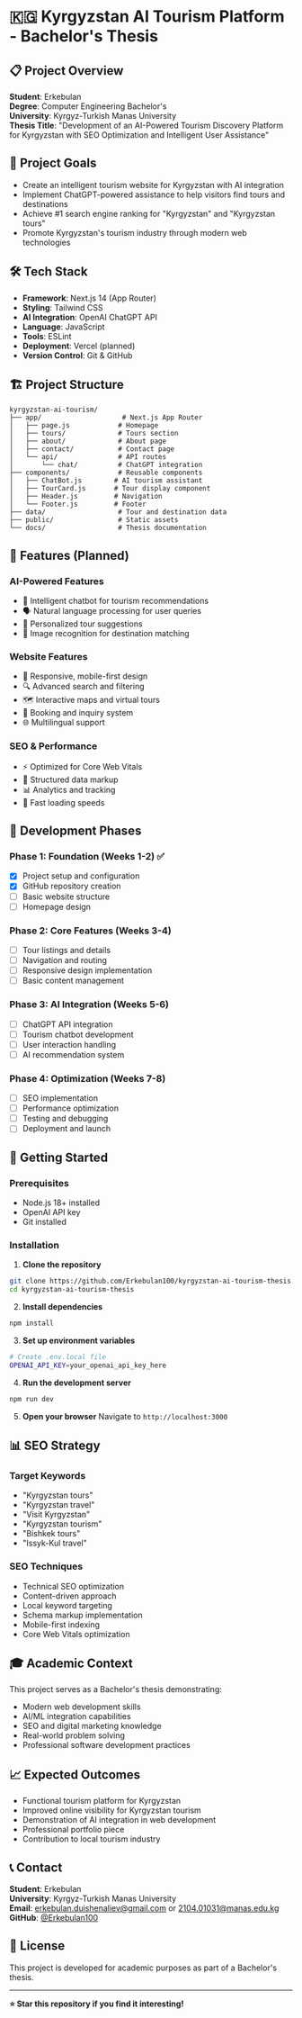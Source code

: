 # 🇰🇬 Kyrgyzstan AI Tourism Platform - Bachelor's Thesis

## 📋 Project Overview

**Student**: Erkebulan  
**Degree**: Computer Engineering Bachelor's  
**University**: Kyrgyz-Turkish Manas University  
**Thesis Title**: "Development of an AI-Powered Tourism Discovery Platform for Kyrgyzstan with SEO Optimization and Intelligent User Assistance"

## 🎯 Project Goals

- Create an intelligent tourism website for Kyrgyzstan with AI integration
- Implement ChatGPT-powered assistance to help visitors find tours and destinations
- Achieve #1 search engine ranking for "Kyrgyzstan" and "Kyrgyzstan tours"
- Promote Kyrgyzstan's tourism industry through modern web technologies

## 🛠 Tech Stack

- **Framework**: Next.js 14 (App Router)
- **Styling**: Tailwind CSS
- **AI Integration**: OpenAI ChatGPT API
- **Language**: JavaScript
- **Tools**: ESLint
- **Deployment**: Vercel (planned)
- **Version Control**: Git & GitHub

## 🏗 Project Structure

```
kyrgyzstan-ai-tourism/
├── app/                    # Next.js App Router
│   ├── page.js            # Homepage
│   ├── tours/             # Tours section
│   ├── about/             # About page
│   ├── contact/           # Contact page
│   └── api/               # API routes
│       └── chat/          # ChatGPT integration
├── components/            # Reusable components
│   ├── ChatBot.js        # AI tourism assistant
│   ├── TourCard.js       # Tour display component
│   ├── Header.js         # Navigation
│   └── Footer.js         # Footer
├── data/                  # Tour and destination data
├── public/                # Static assets
└── docs/                  # Thesis documentation
```

## 🚀 Features (Planned)

### AI-Powered Features
- 🤖 Intelligent chatbot for tourism recommendations
- 🗣️ Natural language processing for user queries
- 🎯 Personalized tour suggestions
- 📸 Image recognition for destination matching

### Website Features
- 📱 Responsive, mobile-first design
- 🔍 Advanced search and filtering
- 🗺️ Interactive maps and virtual tours
- 📧 Booking and inquiry system
- 🌐 Multilingual support

### SEO & Performance
- ⚡ Optimized for Core Web Vitals
- 🔗 Structured data markup
- 📊 Analytics and tracking
- 🚀 Fast loading speeds

## 🎯 Development Phases

### Phase 1: Foundation (Weeks 1-2) ✅
- [x] Project setup and configuration
- [x] GitHub repository creation
- [ ] Basic website structure
- [ ] Homepage design

### Phase 2: Core Features (Weeks 3-4)
- [ ] Tour listings and details
- [ ] Navigation and routing
- [ ] Responsive design implementation
- [ ] Basic content management

### Phase 3: AI Integration (Weeks 5-6)
- [ ] ChatGPT API integration
- [ ] Tourism chatbot development
- [ ] User interaction handling
- [ ] AI recommendation system

### Phase 4: Optimization (Weeks 7-8)
- [ ] SEO implementation
- [ ] Performance optimization
- [ ] Testing and debugging
- [ ] Deployment and launch

## 🚀 Getting Started

### Prerequisites
- Node.js 18+ installed
- OpenAI API key
- Git installed

### Installation

1. **Clone the repository**
```bash
git clone https://github.com/Erkebulan100/kyrgyzstan-ai-tourism-thesis.git
cd kyrgyzstan-ai-tourism-thesis
```

2. **Install dependencies**
```bash
npm install
```

3. **Set up environment variables**
```bash
# Create .env.local file
OPENAI_API_KEY=your_openai_api_key_here
```

4. **Run the development server**
```bash
npm run dev
```

5. **Open your browser**
Navigate to `http://localhost:3000`

## 📊 SEO Strategy

### Target Keywords
- "Kyrgyzstan tours"
- "Kyrgyzstan travel"
- "Visit Kyrgyzstan"
- "Kyrgyzstan tourism"
- "Bishkek tours"
- "Issyk-Kul travel"

### SEO Techniques
- Technical SEO optimization
- Content-driven approach
- Local keyword targeting
- Schema markup implementation
- Mobile-first indexing
- Core Web Vitals optimization

## 🎓 Academic Context

This project serves as a Bachelor's thesis demonstrating:
- Modern web development skills
- AI/ML integration capabilities
- SEO and digital marketing knowledge
- Real-world problem solving
- Professional software development practices

## 📈 Expected Outcomes

- Functional tourism platform for Kyrgyzstan
- Improved online visibility for Kyrgyzstan tourism
- Demonstration of AI integration in web development
- Professional portfolio piece
- Contribution to local tourism industry

## 📞 Contact

**Student**: Erkebulan  
**University**: Kyrgyz-Turkish Manas University  
**Email**: erkebulan.duishenaliev@gmail.com or 2104.01031@manas.edu.kg
**GitHub**: [@Erkebulan100](https://github.com/Erkebulan100)

## 📄 License

This project is developed for academic purposes as part of a Bachelor's thesis.

---

**⭐ Star this repository if you find it interesting!**